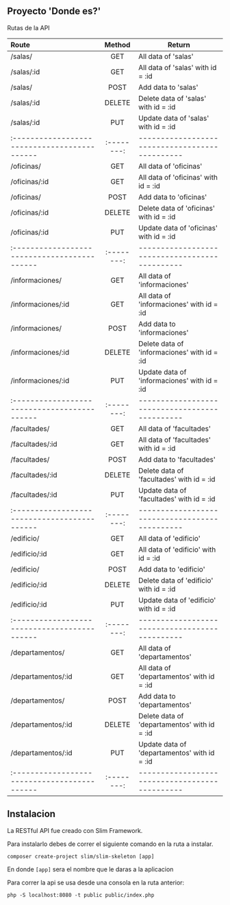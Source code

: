 ## Proyecto 'Donde es?'

Rutas de la API

| Route                                      | Method   |  Return                                      |
|:-------------------------------------------|:--------:|----------------------------------------------|
| /salas/                                    |  GET     | All data of 'salas'                          |
| /salas/:id                                 |  GET     | All data of 'salas' with id = :id            |
| /salas/                                    |  POST    | Add data to 'salas' 		               |
| /salas/:id                                 |  DELETE  | Delete data of 'salas' with id = :id         |
| /salas/:id                                 |  PUT     | Update data of 'salas' with id = :id         |
|:-------------------------------------------|:--------:|----------------------------------------------|
| /oficinas/                                 |  GET     | All data of 'oficinas'                       |
| /oficinas/:id                              |  GET     | All data of 'oficinas' with id = :id         |
| /oficinas/                                 |  POST    | Add data to 'oficinas'		       |
| /oficinas/:id                              |  DELETE  | Delete data of 'oficinas' with id = :id      |
| /oficinas/:id                              |  PUT     | Update data of 'oficinas' with id = :id      |
|:-------------------------------------------|:--------:|----------------------------------------------|
| /informaciones/                            |  GET     | All data of 'informaciones'                  |
| /informaciones/:id                         |  GET     | All data of 'informaciones' with id = :id    |
| /informaciones/                            |  POST    | Add data to 'informaciones'		       |
| /informaciones/:id                         |  DELETE  | Delete data of 'informaciones' with id = :id |
| /informaciones/:id                         |  PUT     | Update data of 'informaciones' with id = :id |
|:-------------------------------------------|:--------:|----------------------------------------------|
| /facultades/                               |  GET     | All data of 'facultades'                     |
| /facultades/:id                            |  GET     | All data of 'facultades' with id = :id       |
| /facultades/                               |  POST    | Add data to 'facultades' 	               |
| /facultades/:id                            |  DELETE  | Delete data of 'facultades' with id = :id    |
| /facultades/:id                            |  PUT     | Update data of 'facultades' with id = :id    |
|:-------------------------------------------|:--------:|----------------------------------------------|
| /edificio/                                 |  GET     | All data of 'edificio'                       |
| /edificio/:id                              |  GET     | All data of 'edificio' with id = :id         |
| /edificio/                                 |  POST    | Add data to 'edificio' 	               |
| /edificio/:id                              |  DELETE  | Delete data of 'edificio' with id = :id      |
| /edificio/:id                              |  PUT     | Update data of 'edificio' with id = :id      |
|:-------------------------------------------|:--------:|----------------------------------------------|
| /departamentos/                            |  GET     | All data of 'departamentos'                  |
| /departamentos/:id                         |  GET     | All data of 'departamentos' with id = :id    |
| /departamentos/                            |  POST    | Add data to 'departamentos'                  |
| /departamentos/:id                         |  DELETE  | Delete data of 'departamentos' with id = :id |
| /departamentos/:id                         |  PUT     | Update data of 'departamentos' with id = :id |
|:-------------------------------------------|:--------:|----------------------------------------------|


## Instalacion
La RESTful API fue creado con Slim Framework.

Para instalarlo debes de correr el siguiente comando en la ruta a instalar.

    composer create-project slim/slim-skeleton [app]

En donde `[app]` sera el nombre que le daras a la aplicacion

Para correr la api se usa desde una consola en la ruta anterior:

	php -S localhost:8080 -t public public/index.php
